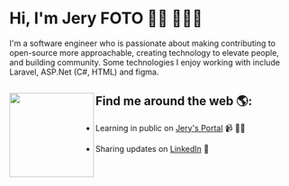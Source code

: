 # Hi, I'm Jery FOTO 👋🏾 👩🏾‍💻

<!-- <img src="https://raw.githubusercontent.com/M0nica/M0nica/master/gh-header-image-cropped.png" alt="banner that says Monica Powell - software engineer, content creator and community organizer alongside a cartoon illustration of Monica"> -->
I'm a software engineer who is passionate about making contributing to open-source more approachable, creating technology to elevate people, and building community. Some technologies I enjoy working with include Laravel, ASP.Net (C#, HTML) and figma. 


<!-- In 2020, I was selected to be an inaugural <a href="https://stars.github.com/">GitHub Star 🌟</a> based on my involvement in the tech community.  My interest in the React ecosystem led me to launch <a href="https://www.reactrobins.com/">React Robins</a>, a community for women and non-binary ReactJS developers. -->


## Find me around the web 🌎: <a href="https://github.com/sponsors/M0nica"><img align="left" width="150" height="150" src="https://github.com/M0nica/M0nica/blob/main/octomonica/m0nica-octocat-rotating.gif?raw=true"></a>
- Learning in public on <!--<a href="https://www.twitch.tv/blacktechdiva">Twitch</a> or --><a href="https://jery123.github.io">Jery's Portal</a> 📹 ✍🏾
<!-- - Tinkering with interactions on <a href="https://codepen.io/m0nica"> Codepen</a> 🏓 -->
- Sharing updates on <a href="https://www.linkedin.com/in/jery-foto-13b209223/">LinkedIn</a> 💼

<!--
**Jery123MU/Jery123MU** is a ✨ _special_ ✨ repository because its `README.md` (this file) appears on your GitHub profile.

Here are some ideas to get you started:

- 🔭 I’m currently working on ...
- 🌱 I’m currently learning ...
- 👯 I’m looking to collaborate on ...
- 🤔 I’m looking for help with ...
- 💬 Ask me about ...
- 📫 How to reach me: ...
- 😄 Pronouns: ...
- ⚡ Fun fact: ...
-->
